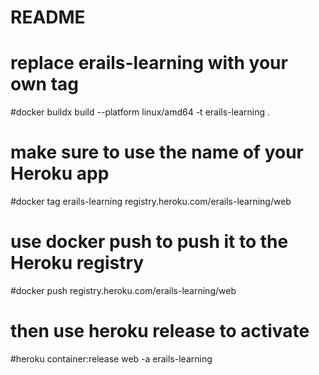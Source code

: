 # README

# replace erails-learning with your own tag
#docker buildx build --platform linux/amd64 -t erails-learning .

# make sure to use the name of your Heroku app
#docker tag erails-learning registry.heroku.com/erails-learning/web

# use docker push to push it to the Heroku registry
#docker push registry.heroku.com/erails-learning/web

# then use heroku release to activate
#heroku container:release web -a erails-learning
